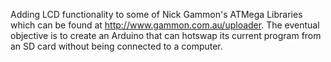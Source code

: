 Adding LCD functionality to some of Nick Gammon's ATMega Libraries which can be found at http://www.gammon.com.au/uploader. The eventual objective is to create an Arduino that can hotswap its current program from an SD card without being connected to a computer.
